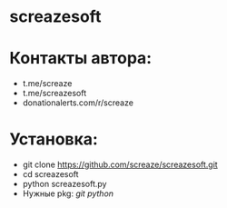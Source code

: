 # screazesoft
# Контакты автора:
- t.me/screaze
- t.me/screazesoft
- donationalerts.com/r/screaze
# Установка:
- git clone https://github.com/screaze/screazesoft.git
- cd screazesoft
- python screazesoft.py
- Нужные pkg: *git* *python*
